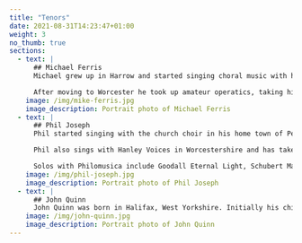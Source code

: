 ```yaml
---
title: "Tenors"
date: 2021-08-31T14:23:47+01:00
weight: 3
no_thumb: true
sections:
  - text: |
      ## Michael Ferris
      Michael grew up in Harrow and started singing choral music with his school in a series of Christmas concerts at the Royal Albert Hall. He also had the fortune to perform in the gallery chorus for Parsifal at the Royal Opera House Covent Garden under Sir Georg Solti. He was head chorister of his junior church choir and also performed in several Christian musical stage productions. Later in his school singing 'career' he sang barbershop alongside our own Vice President Roderick Williams.

      After moving to Worcester he took up amateur operatics, taking his first leading tenor roles with Worcester Gilbert & Sullivan Society. In Bristol he performed principal roles with several local societies as well as close harmony ensemble NotaBene and a rock band! Locally, he has spent many years performing with the Cotswold Savoyards as well as the choir of St Peter's Winchcombe. Alongside Philomusica, which he joined in 2019, he is also currently a soloist with Astwood Bank Operatic Society and also has a barbershop quintet called Five in a Bar. His first solo with Philomusica came at very short notice when illness made the tenor role in Mozart's Requiem available.
    image: /img/mike-ferris.jpg
    image_description: Portrait photo of Michael Ferris
  - text: |
      ## Phil Joseph
      Phil started singing with the church choir in his home town of Penarth, where he was head chorister until the age of fourteen. Three school G & S productions followed and since that time he has been a passionate opera fan. Back in the last century he was fortunate enough to be a ‘spear carrier’ for several years with Welsh National Opera, where a highlight was tipping Sir Geraint Evans out of the laundry basket the last time he sang the role of Falstaff, happy days.

      Phil also sings with Hanley Voices in Worcestershire and has taken part in several staged productions with Belcanto Opera. He now sings with Opera Worcester, recently in Marriage of Figaro and the role of Silvioin I Pagliacci.

      Solos with Philomusica include Goodall Eternal Light, Schubert Mass in G,Haydn Nelson Mass and the highly demanding role of the "Roasted Swan" in Carl Orff’s Carmina Burana. He has also taken a master class with renowned British tenor John Mitchinson and now studies with Linda Parsons.
    image: /img/phil-joseph.jpg
    image_description: Portrait photo of Phil Joseph
  - text: |
      ## John Quinn
      John Quinn was born in Halifax, West Yorkshire. Initially his chief musical interest lay in playing the bassoon in a number of orchestras and playing in ‘the pit' for a number of shows. So, his orchestral activities ranged from contemporary music by Harrison Birtwhistle - which he regarded as an "interesting experience" - to The Desert Song! He took up singing seriously when he joined Philomusica on moving to Gloucestershire in 1987. He studies with Linda Parsons and has also benefited from a master class and tuition by the distinguished tenor, John Mitchinson. Recent solo engagements have included Bach's Magnificat; Bob Chilcott’s Requiem; Elgar's Light of Life; Howard Goodall's Eternal Light. A Requiem; Gounod's ‘St. Cecilia' Mass; Haydn's Creation; Mendelssohn's Elijah; Mozart's Requiem; Rossini's Stabat Mater and Petite Messe solennelle. Since 2001 John has been a regular contributor of reviews of classical CDs and concerts to the website MusicWeb International.com.
    image: /img/john-quinn.jpg
    image_description: Portrait photo of John Quinn
---
```


